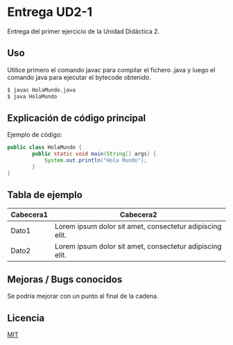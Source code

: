 
# Entrega UD2-1

Entrega del primer ejercicio de la Unidad Didáctica 2.

## Uso

Utilice primero el comando javac para compilar el fichero .java y luego el comando java para ejecutar el bytecode obtenido.

```bash
$ javac HolaMundo.java
$ java HolaMundo
```

## Explicación de código principal
Ejemplo de código:

```java
public class HolaMundo {
    	public static void main(String[] args) {		
    		System.out.println("Hola Mundo");
    	}
}
```
## Tabla de ejemplo

| Cabecera1| Cabecera2 |
| ------ | ------ |
| Dato1 | Lorem ipsum dolor sit amet, consectetur adipiscing elit.  |
| Dato2 |  Lorem ipsum dolor sit amet, consectetur adipiscing elit. |


## Mejoras / Bugs conocidos
Se podría mejorar con un punto al final de la cadena.

## Licencia
[MIT](https://choosealicense.com/licenses/mit/)
